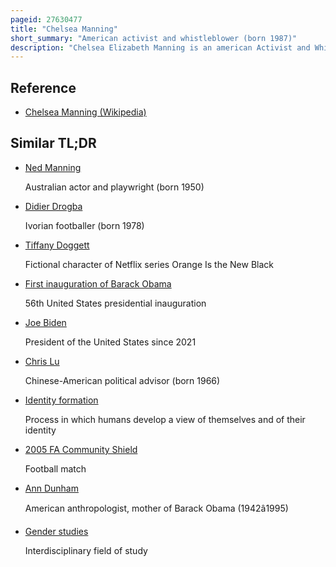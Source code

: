 ```yaml
---
pageid: 27630477
title: "Chelsea Manning"
short_summary: "American activist and whistleblower (born 1987)"
description: "Chelsea Elizabeth Manning is an american Activist and Whistleblower. She is a former united States army Soldier who was convicted by court-martial in July 2013 of Violations of the Espionage Act and other Offenses after disclosing nearly 750000 classified or unclassified military and diplomatic Documents. She was imprisoned from 2010 until 2017 when the President Barack Obama commuted her Sentence. A trans Woman, Manning said in 2013 that she had a female Gender Identity since Childhood and wanted to be known as Chelsea Manning."
---
```


## Reference

- [Chelsea Manning (Wikipedia)](https://en.wikipedia.org/?curid=27630477)

## Similar TL;DR

- [Ned Manning](/tldr/en/ned-manning)

  Australian actor and playwright (born 1950)

- [Didier Drogba](/tldr/en/didier-drogba)

  Ivorian footballer (born 1978)

- [Tiffany Doggett](/tldr/en/tiffany-doggett)

  Fictional character of Netflix series Orange Is the New Black

- [First inauguration of Barack Obama](/tldr/en/first-inauguration-of-barack-obama)

  56th United States presidential inauguration

- [Joe Biden](/tldr/en/joe-biden)

  President of the United States since 2021

- [Chris Lu](/tldr/en/chris-lu)

  Chinese-American political advisor (born 1966)

- [Identity formation](/tldr/en/identity-formation)

  Process in which humans develop a view of themselves and of their identity

- [2005 FA Community Shield](/tldr/en/2005-fa-community-shield)

  Football match

- [Ann Dunham](/tldr/en/ann-dunham)

  American anthropologist, mother of Barack Obama (1942â1995)

- [Gender studies](/tldr/en/gender-studies)

  Interdisciplinary field of study
